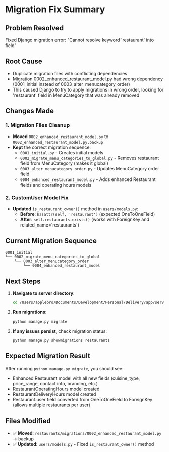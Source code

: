 # Migration Fix Summary

## Problem Resolved
Fixed Django migration error: "Cannot resolve keyword 'restaurant' into field"

## Root Cause
- Duplicate migration files with conflicting dependencies
- Migration 0002_enhanced_restaurant_model.py had wrong dependency (0001_initial instead of 0003_alter_menucategory_order)
- This caused Django to try to apply migrations in wrong order, looking for 'restaurant' field in MenuCategory that was already removed

## Changes Made

### 1. Migration Files Cleanup
- **Moved** `0002_enhanced_restaurant_model.py` to `0002_enhanced_restaurant_model.py.backup`
- **Kept** the correct migration sequence:
  - `0001_initial.py` - Creates initial models
  - `0002_migrate_menu_categories_to_global.py` - Removes restaurant field from MenuCategory (makes it global)
  - `0003_alter_menucategory_order.py` - Updates MenuCategory order field
  - `0004_enhanced_restaurant_model.py` - Adds enhanced Restaurant fields and operating hours models

### 2. CustomUser Model Fix
- **Updated** `is_restaurant_owner()` method in `users/models.py`:
  - **Before**: `hasattr(self, 'restaurant')` (expected OneToOneField)
  - **After**: `self.restaurants.exists()` (works with ForeignKey and related_name='restaurants')

## Current Migration Sequence
```
0001_initial
└── 0002_migrate_menu_categories_to_global
    └── 0003_alter_menucategory_order  
        └── 0004_enhanced_restaurant_model
```

## Next Steps
1. **Navigate to server directory**:
   ```bash
   cd /Users/applebro/Documents/Development/Personal/Delivery/app/server
   ```

2. **Run migrations**:
   ```bash
   python manage.py migrate
   ```

3. **If any issues persist**, check migration status:
   ```bash
   python manage.py showmigrations restaurants
   ```

## Expected Migration Result
After running `python manage.py migrate`, you should see:
- Enhanced Restaurant model with all new fields (cuisine_type, price_range, contact info, branding, etc.)
- RestaurantOperatingHours model created
- RestaurantDeliveryHours model created
- Restaurant.user field converted from OneToOneField to ForeignKey (allows multiple restaurants per user)

## Files Modified
- ✅ **Moved**: `restaurants/migrations/0002_enhanced_restaurant_model.py` → backup
- ✅ **Updated**: `users/models.py` - Fixed `is_restaurant_owner()` method
